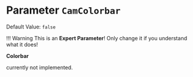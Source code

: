 # Parameter `CamColorbar`
Default Value: `false`
    
!!! Warning
    This is an **Expert Parameter**! Only change it if you understand what it does!

**Colorbar**

currently not implemented.
